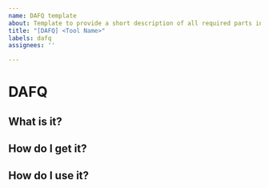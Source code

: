```yaml
---
name: DAFQ template
about: Template to provide a short description of all required parts in a DAFQ article
title: "[DAFQ] <Tool Name>"
labels: dafq
assignees: ''

---
```


# DAFQ <Tool Name>

## What is it?

## How do I get it?

## How do I use it?
